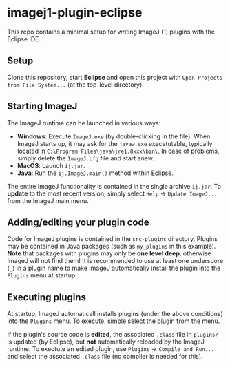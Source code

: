# imagej1-plugin-eclipse
This repo contains a minimal setup for writing ImageJ (1) plugins with the Eclipse IDE.

## Setup
Clone this repository, start **Eclipse** and open this project with ``Open Projects from File System...`` (at the top-level directory).

## Starting ImageJ
The ImageJ runtime can be launched in various ways:
- **Windows**: Execute ``ImageJ.exe`` (by double-clicking in the file).
When ImageJ starts up, it may ask for the ``javaw.exe`` execetutable, typically located in ``C:\Program Files\java\jre1.8xxx\bin\``. In case of problems, simply delete the ``ImageJ.cfg`` file and start anew.
- **MacOS**: Launch ``ij.jar``.
- **Java**: Run the ``ij.ImageJ.main()`` method within Eclipse.

The entire ImageJ functionality is contained in the single archive ``ij.jar``. To **update** to the most recent version, simply select ``Help`` -> ``Update ImageJ...`` from the ImageJ main menu.

## Adding/editing your plugin code
Code for ImageJ plugins is contained in the ``src-plugins`` directory. Plugins may be contained in Java packages (such as ``my_plugins`` in this example). **Note** that packages with plugins may only be **one level deep**, otherwise ImageJ will not find them! It is recommended to use at least one underscore (``_``) in a plugin name to make ImageJ automatically install the plugin into the ``Plugins`` menu at startup.

## Executing plugins
At startup, ImageJ automaticall installs plugins (under the above conditions) into the ``Plugins`` menu. To execute, simple select the plugin from the menu.

If the plugin's source code is **edited**, the associated ``.class`` file in ``plugins/`` is updated (by Eclipse), but **not** automatically reloaded by the ImageJ runtime. To exectute an edited plugin, use ``Plugins`` -> ``Compile and Run...`` and select the associated ``.class`` file (no compiler is needed for this).
